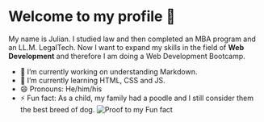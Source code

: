 # Welcome to my profile 👋

My name is Julian. I studied law and then completed an MBA program and an LL.M. LegalTech. Now I want to expand my skills in the field of **Web Development** and therefore I am doing a Web Development Bootcamp.

- 🔭 I’m currently working on understanding Markdown.
- 🌱 I’m currently learning HTML, CSS and JS.
- 😄 Pronouns: He/him/his
- ⚡ Fun fact: As a child, my family had a poodle and I still consider them the best breed of dog.
![Proof to my Fun fact](https://github.com/JulianKle/JulianKle/assets/148042845/4c1fa1b0-d806-4f09-b649-b1a20c25ee7e)


